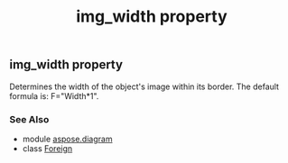 ﻿---
title: img_width property
second_title: Aspose.Diagram for Python via .NET API References
description: 
type: docs
weight: 70
url: /python-net/aspose.diagram/foreign/img_width/
is_root: false
---

## img_width property


Determines the width of the object's image within its border. The default formula is: F="Width*1".

### See Also
* module [aspose.diagram](../../)
* class [Foreign](/diagram/python-net/aspose.diagram/foreign)
